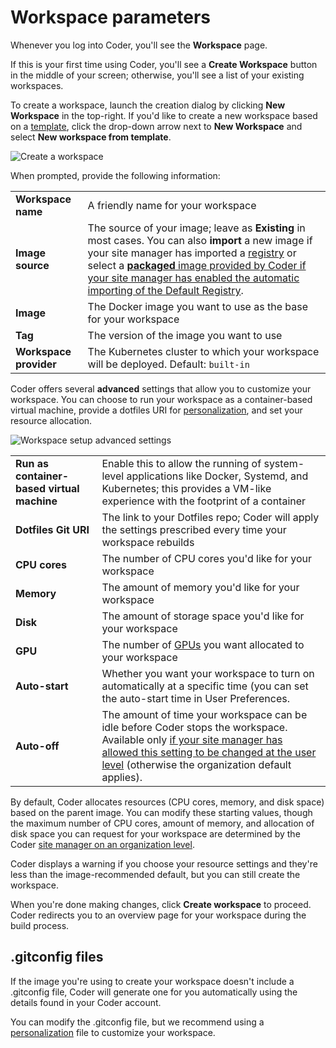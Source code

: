 # Workspace parameters

Whenever you log into Coder, you'll see the **Workspace** page.

If this is your first time using Coder, you'll see a **Create Workspace** button
in the middle of your screen; otherwise, you'll see a list of your existing
workspaces.

To create a workspace, launch the creation dialog by clicking **New Workspace**
in the top-right. If you'd like to create a new workspace based on a
[template](workspace-templates/index.md), click the drop-down arrow next to
**New Workspace** and select **New workspace from template**.

![Create a workspace](../assets/workspaces/create-workspace.png)

When prompted, provide the following information:

<table>
    <tr>
        <td><b>Workspace name</b></td>
        <td>A friendly name for your workspace</td>
    </tr>
    <tr>
        <td><b>Image source</b></td>
        <td>The source of your image; leave as <b>Existing</b> in most cases.
        You can also <b>import</b> a new image if your site manager has imported
            a <a href="../admin/registries/index.md">registry</a> or select a <b><a
            href="https://github.com/coder/enterprise-images">packaged</
            a></b> image provided by Coder if your site manager has
            enabled the automatic importing of the <a
            href="../admin/registries/default-registry.md">Default Registry</a>.
        </td>
    </tr>
    <tr>
        <td><b>Image</b></td>
        <td>The Docker image you want to use as the base for your workspace</td>
    </tr>
    <tr>
        <td><b>Tag</b></td>
        <td>The version of the image you want to use</td>
    </tr>
    <tr>
        <td><b>Workspace provider</b></td>
        <td>The Kubernetes cluster to which your workspace will be deployed.
        Default: <code>built-in</code></td>
    </tr>
</table>

Coder offers several **advanced** settings that allow you to customize your
workspace. You can choose to run your workspace as a container-based virtual
machine, provide a dotfiles URI for [personalization](personalization.md), and
set your resource allocation.

![Workspace setup advanced settings](../assets/workspaces/advanced-workspace-config.png)

<table>
    <tr>
        <td><b>Run as container-based virtual machine</b></td>
        <td>Enable this to allow the running of system-level applications like
        Docker, Systemd, and Kubernetes; this provides a VM-like experience with
        the footprint of a container</td>
    </tr>
    <tr>
        <td><b>Dotfiles Git URI</b></td>
        <td>The link to your Dotfiles repo; Coder will apply the settings
        prescribed every time your workspace rebuilds</td>
    </tr>
    <tr>
        <td><b>CPU cores</b></td>
        <td>The number of CPU cores you'd like for your workspace</td>
    </tr>
    <tr>
        <td><b>Memory</b></td>
        <td>The amount of memory you'd like for your workspace</td>
    </tr>
    <tr>
        <td><b>Disk</b></td>
        <td>The amount of storage space you'd like for your workspace</td>
    </tr>
    <tr>
        <td><b>GPU</b></td>
        <td>The number of
        <a href="../admin/workspace-management/gpu-acceleration.md">GPUs</a>
        you want allocated to your workspace</td>
    </tr>
    <tr>
        <td><b>Auto-start</b></td>
        <td>Whether you want your workspace to turn on automatically at a
        specific time (you can set the auto-start time in User Preferences.</td>
    </tr>
    <tr>
        <td><b>Auto-off</b></td>
        <td>The amount of time your workspace can be idle before Coder stops
        the workspace. Available only <a href="../admin/workspace-management/shutdown.md#configuring-workspace-shutdown-behavior">if
        your site manager has allowed this
        setting to be changed at the user level</a> (otherwise the organization
        default applies).</td>
    </tr>
</table>

By default, Coder allocates resources (CPU cores, memory, and disk space) based
on the parent image. You can modify these starting values, though the maximum
number of CPU cores, amount of memory, and allocation of disk space you can
request for your workspace are determined by the Coder
[site manager on an organization level](../admin/organizations/index.md#create-a-new-organization).

Coder displays a warning if you choose your resource settings and they're less
than the image-recommended default, but you can still create the workspace.

When you're done making changes, click **Create workspace** to proceed. Coder
redirects you to an overview page for your workspace during the build process.

## .gitconfig files

If the image you're using to create your workspace doesn't include a .gitconfig
file, Coder will generate one for you automatically using the details found in
your Coder account.

You can modify the .gitconfig file, but we recommend using a
[personalization](personalization.md) file to customize your workspace.
